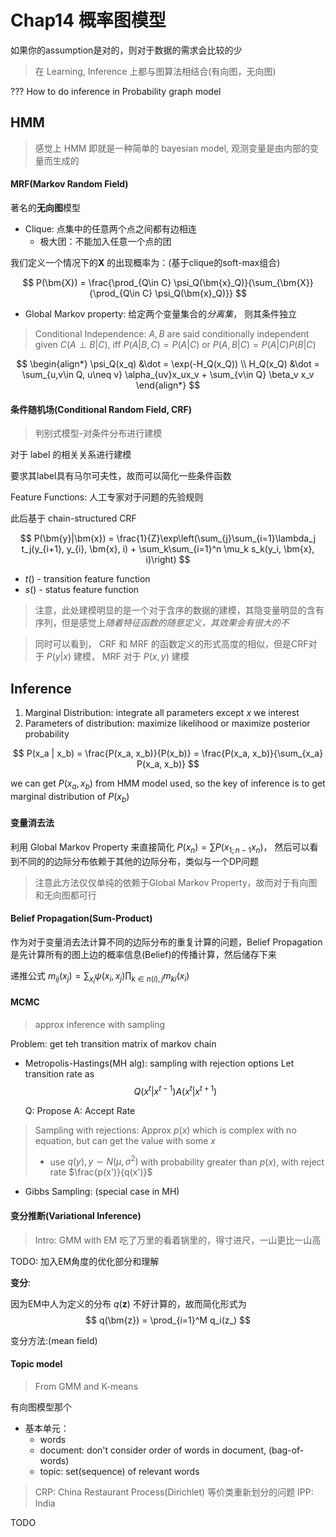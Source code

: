 # Chap14 概率图模型

如果你的assumption是对的，则对于数据的需求会比较的少
> 在 Learning, Inference 上都与图算法相结合(有向图，无向图)

??? How to do inference in Probability graph model

## HMM

> 感觉上 HMM 即就是一种简单的 bayesian model, 观测变量是由内部的变量而生成的

#### MRF(Markov Random Field)

著名的**无向图**模型

- Clique: 点集中的任意两个点之间都有边相连
    - 极大团：不能加入任意一个点的团

我们定义一个情况下的$\bm{X}$ 的出现概率为：(基于clique的soft-max组合)

$$
    P(\bm{X}) = \frac{\prod_{Q\in C} \psi_Q(\bm{x}_Q)}{\sum_{\bm{X}}{\prod_{Q\in C} \psi_Q(\bm{x}_Q)}}
$$

- Global Markov property: 给定两个变量集合的*分离集*， 则其条件独立

> Conditional Independence: $A, B$ are said conditionally independent given $C$($A\perp B|C$), iff
> $P(A|B, C) = P(A|C)$ or $P(A,B|C) = P(A|C) P(B|C)$

$$
    \begin{align*}
        \psi_Q(x_q) &\dot = \exp(-H_Q(x_Q)) \\
        H_Q(x_Q) &\dot = \sum_{u,v\in Q, u\neq v} \alpha_{uv}x_ux_v + \sum_{v\in Q} \beta_v x_v
    \end{align*}
$$

#### 条件随机场(Conditional Random Field, CRF)

> 判别式模型-对条件分布进行建模

对于 label 的相关关系进行建模

要求其label具有马尔可夫性，故而可以简化一些条件函数

Feature Functions: 人工专家对于问题的先验规则

此后基于 chain-structured CRF

$$
    P(\bm{y}|\bm{x}) = \frac{1}{Z}\exp\left(\sum_{j}\sum_{i=1}\lambda_j t_j(y_{i+1}, y_{i}, \bm{x}, i) + \sum_k\sum_{i=1}^n \mu_k s_k(y_i, \bm{x}, i)\right)
$$

- $t()$ - transition feature function
- $s()$ - status feature function

> 注意，此处建模明显的是一个对于含序的数据的建模，其隐变量明显的含有序列，但是感觉上*随着特征函数的随意定义，其效果会有很大的不*

> 同时可以看到， CRF 和 MRF 的函数定义的形式高度的相似，但是CRF对于 $P(y|x)$ 建模， MRF 对于 $P(x, y)$ 建模

## Inference

1. Marginal Distribution: integrate all parameters except $x$ we interest
2. Parameters of distribution: maximize likelihood or maximize posterior probability

$$
    P(x_a | x_b) = \frac{P(x_a, x_b)}{P(x_b)} = \frac{P(x_a, x_b)}{\sum_{x_a} P(x_a, x_b)}
$$

we can get $P(x_a, x_b)$ from HMM model used, so the key of inference is to get marginal distribution of $P(x_b)$

#### 变量消去法

利用 Global Markov Property 来直接简化 $P(x_n) = \sum P(x_{1;n-1}x_n)$， 然后可以看到不同的的边际分布依赖于其他的边际分布，类似与一个DP问题

> 注意此方法仅仅单纯的依赖于Global Markov Property，故而对于有向图和无向图都可行

#### Belief Propagation(Sum-Product)

作为对于变量消去法计算不同的边际分布的重复计算的问题，Belief Propagation 是先计算所有的图上边的概率信息(Belief)的传播计算，然后储存下来

递推公式 $m_{ij}(x_j) = \sum_{x_i} \psi(x_i, x_j)\prod_{k\in n(i), j} m_{ki}(x_i)$

#### MCMC

> approx inference with sampling 

Problem: get teh transition matrix of markov chain
- Metropolis-Hastings(MH alg): sampling with rejection options
    Let transition rate as 
    $$
        Q(x^t|x^{t-1})A(x^t|x^{t+1})
    $$
    
    Q: Propose
    A: Accept Rate

> Sampling with rejections:
> Approx $p(x)$ which is complex with no equation, but can get the value with some $x$
> - use $q(y), y\sim N(\mu, \sigma^2)$ with probability greater than $p(x)$, with reject rate $\frac{p(x')}{q(x')}$ 

- Gibbs Sampling: (special case in MH)

#### 变分推断(Variational Inference)

> Intro: GMM with EM
> 吃了万里的看着锅里的，得寸进尺，一山更比一山高

TODO: 加入EM角度的优化部分和理解

**变分**:

因为EM中人为定义的分布 $q(\bm{z})$ 不好计算的，故而简化形式为
$$
    q(\bm{z}) = \prod_{i=1}^M q_i(z_)
$$

变分方法:(mean field)

#### Topic model

> From GMM and K-means

有向图模型那个

- 基本单元：
    - words
    - document: don't consider order of words in document, (bag-of-words)
    - topic: set(sequence) of relevant words

> CRP: China Restaurant Process(Dirichlet)
> 等价类重新划分的问题 
> IPP: India 

TODO